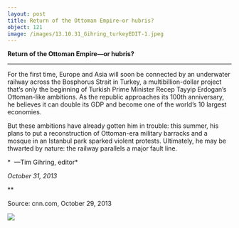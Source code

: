 ```yaml
---
layout: post
title: Return of the Ottoman Empire—or hubris?
object: 121
image: /images/13.10.31_Gihring_turkeyEDIT-1.jpeg
---
```

**Return of the Ottoman Empire—or hubris?**

****

For the first time, Europe and Asia will soon be connected by an underwater railway across the Bosphorus Strait in Turkey, a multibillion-dollar project that’s only the beginning of Turkish Prime Minister Recep Tayyip Erdogan’s Ottoman-like ambitions. As the republic approaches its 100th anniversary, he believes it can double its GDP and become one of the world’s 10 largest economies. 

But these ambitions have already gotten him in trouble: this summer, his plans to put a reconstruction of Ottoman-era military barracks and a mosque in an Istanbul park sparked violent protests. Ultimately, he may be thwarted by nature: the railway parallels a major fault line.

*  —Tim Gihring, editor*

*October 31, 2013*

**

Source: cnn.com, October 29, 2013

![]({{siteurl.base}}/images/13.10.31_Gihring_turkeyEDIT-1.jpeg)
